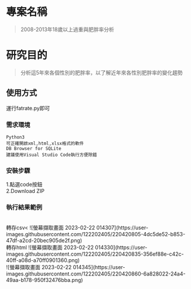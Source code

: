 # 專案名稱
> 2008-2013年18歲以上過重與肥胖率分析

# 研究目的
> 分析這5年來各個性別的肥胖率，以了解近年來各性別肥胖率的變化趨勢<br>

## 使用方式

運行fatrate.py即可

### 需求環境

```
Python3
可正確開啟xml,html,xlsx格式的軟件
DB Browser for SQLite
建議使用Visual Studio Code執行方便除錯
```

### 安裝步驟

1.點選code按鈕<br>
2.Download ZIP

### 執行結果範例
<br>
轉存csv<
![螢幕擷取畫面 2023-02-22 014307](https://user-images.githubusercontent.com/122202405/220420805-4dc5de52-b853-47df-a2cd-20bec905de2f.png)
<br>
轉存html
![螢幕擷取畫面 2023-02-22 014330](https://user-images.githubusercontent.com/122202405/220420835-356ef88e-c42c-40ff-a08d-a70ff0901360.png)
<br>
![螢幕擷取畫面 2023-02-22 014345](https://user-images.githubusercontent.com/122202405/220420860-6a828022-24a4-49aa-b178-950f32476bba.png)
